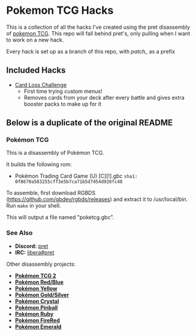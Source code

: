 # Pokemon TCG Hacks
This is a collection of all the hacks I've created using the pret disassembly of [pokemon TCG](https://github.com/pret/poketcg). This repo will fall behind pret's, only pulling when I want to work on a new hack.

Every hack is set up as a branch of this repo, with _patch\__ as a prefix


## Included Hacks

* [Card Loss Challenge](https://github.com/anmart/poketcg-hacks/tree/patch_CardLossChallenge)
  * First time trying custom menus!
  * Removes cards from your deck after every battle and gives extra booster packs to make up for it


## Below is a duplicate of the original README

### Pokémon TCG

This is a disassembly of Pokémon TCG.

It builds the following rom:

- Pokémon Trading Card Game (U) [C][!].gbc `sha1: 0f8670a583255cff3e5b7ca71b5d7454d928fc48`

To assemble, first download RGBDS (https://github.com/gbdev/rgbds/releases) and extract it to /usr/local/bin.
Run `make` in your shell.

This will output a file named "poketcg.gbc".


### See Also
- **Discord:** [pret][discord]
- **IRC:** [libera#pret][irc]

Other disassembly projects:

- [**Pokémon TCG 2**][poketcg2]
- [**Pokémon Red/Blue**][pokered]
- [**Pokémon Yellow**][pokeyellow]
- [**Pokémon Gold/Silver**][pokegold]
- [**Pokémon Crystal**][pokecrystal]
- [**Pokémon Pinball**][pokepinball]
- [**Pokémon Ruby**][pokeruby]
- [**Pokémon FireRed**][pokefirered]
- [**Pokémon Emerald**][pokeemerald]

[poketcg2]: https://github.com/pret/poketcg2
[pokered]: https://github.com/pret/pokered
[pokeyellow]: https://github.com/pret/pokeyellow
[pokegold]: https://github.com/pret/pokegold
[pokecrystal]: https://github.com/pret/pokecrystal
[pokepinball]: https://github.com/pret/pokepinball
[pokeruby]: https://github.com/pret/pokeruby
[pokefirered]: https://github.com/pret/pokefirered
[pokeemerald]: https://github.com/pret/pokeemerald
[discord]: https://discord.gg/d5dubZ3
[irc]: https://web.libera.chat/?#pret
